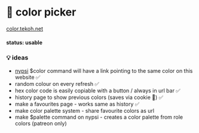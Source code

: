 # 🎨 color picker

[color.tekoh.net](https://color.tekoh.net)

#### status: usable

### 💡 ideas

 - [nypsi](https://github.com/tekoh/nypsi) $color command will have a link pointing to the same color on this website ✅
 - random colour on every refresh ✅
 - hex color code is easily copiable with a button / always in url bar ✅
 - history page to show previous colors (saves via cookie 🍪) ✅
 - make a favourites page \- works same as history ✅
 - make color palette system \- share favourite colors as url
 - make $palette command on nypsi \- creates a color palette from role colors (patreon only)
